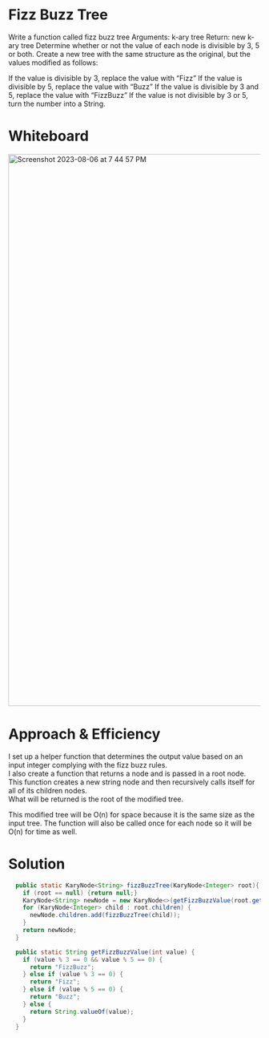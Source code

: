 # Fizz Buzz Tree

Write a function called fizz buzz tree
Arguments: k-ary tree
Return: new k-ary tree
Determine whether or not the value of each node is divisible by 3, 5 or both. Create a new tree with the same structure as the original, 
but the values modified as follows:

If the value is divisible by 3, replace the value with “Fizz”
If the value is divisible by 5, replace the value with “Buzz”
If the value is divisible by 3 and 5, replace the value with “FizzBuzz”
If the value is not divisible by 3 or 5, turn the number into a String.

# Whiteboard

<img width="1101" alt="Screenshot 2023-08-06 at 7 44 57 PM" src="https://github.com/Cooper-Softdev/data-structures-and-algorithms/assets/73309872/f39e03fd-7426-4bba-8426-4e274bee996b">

# Approach & Efficiency 

I set up a helper function that determines the output value based on an input integer complying with the fizz buzz rules.  
I also create a function that returns a node and is
passed in a root node.  This function creates a new string node and then recursively calls itself for all of its children nodes.  
What will be returned is the root of the modified tree.

This modified tree will be O(n) for space because it is the same size as the input tree.  The function will also be called once 
for each node so it will be O(n) for time as well.

# Solution
```java
  public static KaryNode<String> fizzBuzzTree(KaryNode<Integer> root){
    if (root == null) {return null;}
    KaryNode<String> newNode = new KaryNode<>(getFizzBuzzValue(root.getValue()));
    for (KaryNode<Integer> child : root.children) {
      newNode.children.add(fizzBuzzTree(child));
    }
    return newNode;
  }

  public static String getFizzBuzzValue(int value) {
    if (value % 3 == 0 && value % 5 == 0) {
      return "FizzBuzz";
    } else if (value % 3 == 0) {
      return "Fizz";
    } else if (value % 5 == 0) {
      return "Buzz";
    } else {
      return String.valueOf(value);
    }
  }

  ```
